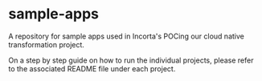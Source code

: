 # sample-apps
A repository for sample apps used in Incorta's POCing our cloud native transformation project. <br/>

On a step by step guide on how to run the individual projects, please refer to the associated README file under each project.
